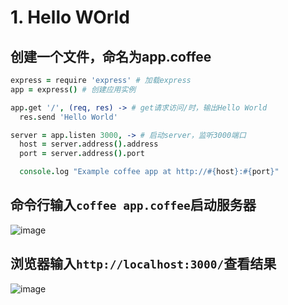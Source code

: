 # 1. Hello WOrld

## 创建一个文件，命名为app.coffee
```coffee
express = require 'express' # 加载express
app = express() # 创建应用实例

app.get '/', (req, res) -> # get请求访问/时，输出Hello World
  res.send 'Hello World'

server = app.listen 3000, -> # 启动server，监听3000端口
  host = server.address().address
  port = server.address().port

  console.log "Example coffee app at http://#{host}:#{port}"
```

## 命令行输入```coffee app.coffee```启动服务器

![image](https://cloud.githubusercontent.com/assets/4585560/14064831/3459d5d6-f444-11e5-9de4-23e33e0a698a.png)

## 浏览器输入```http://localhost:3000/```查看结果

![image](https://cloud.githubusercontent.com/assets/4585560/14064833/40e96852-f444-11e5-811e-256b42364557.png)